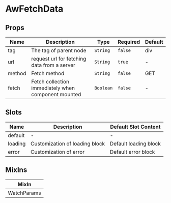 # AwFetchData

## Props

<!-- @vuese:AwFetchData:props:start -->
|Name|Description|Type|Required|Default|
|---|---|---|---|---|
|tag|The tag of parent node|`String`|`false`|div|
|url|request url for fetching data from a server|`String`|`true`|-|
|method|Fetch method|`String`|`false`|GET|
|fetch|Fetch collection immediately when component mounted|`Boolean`|`false`|-|

<!-- @vuese:AwFetchData:props:end -->


## Slots

<!-- @vuese:AwFetchData:slots:start -->
|Name|Description|Default Slot Content|
|---|---|---|
|default|-|-|
|loading|Customization of loading block|Default loading block|
|error|Customization of error|Default error block|

<!-- @vuese:AwFetchData:slots:end -->


## MixIns

<!-- @vuese:AwFetchData:mixIns:start -->
|MixIn|
|---|
|WatchParams|

<!-- @vuese:AwFetchData:mixIns:end -->


